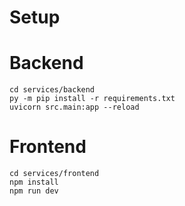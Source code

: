 # Setup


# Backend
```
cd services/backend
py -m pip install -r requirements.txt
uvicorn src.main:app --reload
```

# Frontend
```
cd services/frontend
npm install
npm run dev
```